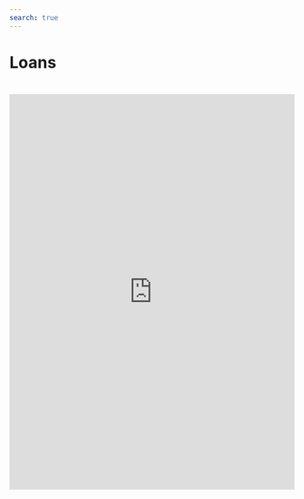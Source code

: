 ```yaml
---
search: true
---
```


# Loans

<iframe src="https://widgets.modyo.com/personas/retail-loans" width="100%" height="700px" frameBorder="0" style="overflow:auto;margin-top:20px;"/>
